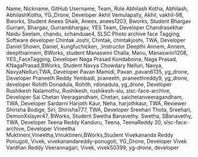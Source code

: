 Name, Nickname, GitHub Username, Team, Role
Abhilash Kotha, Abhilash, AbhilashKotha, YG_Drone, Developer
Akhil Vemulapally, Akhil, vakhil-98, Bworks, Student
Anees Shaik, Anees, anees1203, Bworks, Student
Bhargav Gurram, Bhargav, Gurrambhargav, YES Team, Developer
Chandrasekhar Naidu Seelam, chandu, schanduae4, SLSC Photo archive face Tagging, Software developer
Chintak Joshi, Chintak, chintakjoshi, TWA, Developer
Daniel Shown, Daniel, kungfuchicken, ,Instructor
Deepthi Annem, Annem, deepthiannem, BWorks, student
Manaswini Challa, Manu, Manaswini1208, YES_FaceTagging, Developer
Naga Prasad Kondaboina, Naga Prasad, KNagaPrasad,BWorks, Student
Navya Chowdary Nelluri, Navya, NavyaNelluri,TWA, Developer
Pavan Mamidi, Pavan ,pavan6135, yg_drone, Developer
Praneeth Reddy Yembadi, praneeth, praneethreddy9, yg_drone, developer
Rohith Donadula, Rohith, rdonadula, yg_drone, Developer
Rushikesh Nalamothu, Rushikesh, rushikesh-slu, slsc-face-archive, Developer
Sai Chetan Veeragandham, Chetan, saichetanveeragandham, TWA, Developer
Sardarni Harjoth Kaur, Neha, harjothkaur, TWA, Reviewer
Shirisha Bodige, Siri, Shirisha777, TWA, Developer
Sreehari Thota, Sreehari, DemonXslayer47, BWorks, Student
Swetha Banavethy. Swetha, SBanavethy, TWA, Developer
Teena Reddy Kanduru, Teena, TeenaReddy 20, slsc-face-archive, Developer
Vineetha Muktineni,Vineetha,Vmuktineni,BWorks,Student
Vivekananda Reddy Ponugoti, Vivek, vivekanandareddy-ponugoti, YG_Drone, Developer
Vivek Vardhan Reddy Veerannagari, Vivek, vivek50399, yg-drone, developer
